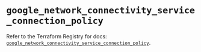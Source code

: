 # `google_network_connectivity_service_connection_policy`

Refer to the Terraform Registry for docs: [`google_network_connectivity_service_connection_policy`](https://registry.terraform.io/providers/hashicorp/google/6.48.0/docs/resources/network_connectivity_service_connection_policy).
